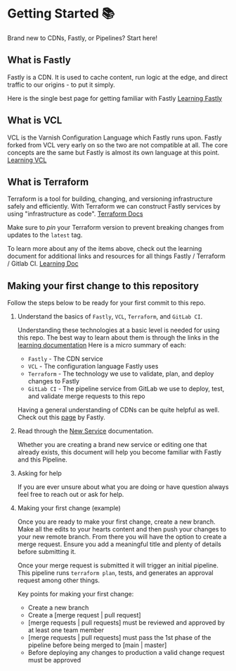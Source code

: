 # Getting Started 📚

Brand new to CDNs, Fastly, or Pipelines? Start here!

## What is Fastly

Fastly is a CDN. It is used to cache content, run logic at the edge, and direct traffic to our origins - to put it simply.

Here is the single best page for getting familiar with Fastly
[Learning Fastly](https://docs.fastly.com/en/guides/getting-started)

## What is VCL

VCL is the Varnish Configuration Language which Fastly runs upon. Fastly forked from VCL very early on so the two are not compatible at all.
The core concepts are the same but Fastly is almost its own language at this point.
[Learning VCL](https://varnish-cache.org/docs/trunk/users-guide/vcl.html)

## What is Terraform

Terraform is a tool for building, changing, and versioning infrastructure safely and efficiently.
With Terraform we can construct Fastly services by using "infrastructure as code".
[Terraform Docs](https://www.terraform.io/intro/index.html)

Make sure to *pin* your Terraform version to prevent breaking changes from updates to the `latest` tag.

To learn more about any of the items above, check out the learning document for additional links and resources for all things Fastly / Terraform / Gitlab CI. [Learning Doc](learning.md)

## Making your first change to this repository

Follow the steps below to be ready for your first commit to this repo.

1. Understand the basics of `Fastly`, `VCL`, `Terraform`, and `GitLab CI`.

    Understanding these technologies at a basic level is needed for using this repo. The best way to learn about them is through the links in the [learning documentation](learning.md) Here is a micro summary of each:

    * `Fastly` - The CDN service
    * `VCL` - The configuration language Fastly uses
    * `Terraform` - The technology we use to validate, plan, and deploy changes to Fastly
    * `GitLab CI` - The pipeline service from GitLab we use to deploy, test, and validate merge requests to this repo

    Having a general understanding of CDNs can be quite helpful as well. Check out this [page](https://docs.fastly.com/en/guides/how-fastlys-cdn-service-works) by Fastly.

2. Read through the [New Service](new-service.md) documentation.

    Whether you are creating a brand new service or editing one that already exists, this document will help you become familiar with Fastly and this Pipeline.

3. Asking for help

    If you are ever unsure about what you are doing or have question always feel free to reach out or ask for help.

4. Making your first change (example)

    Once you are ready to make your first change, create a new branch. Make all the edits to your hearts content and then push your changes to your new remote branch. From there you will have the option to create a merge request. Ensure you add a meaningful title and plenty of details before submitting it.

    Once your merge request is submitted it will trigger an initial pipeline. This pipeline runs `terraform plan`, tests, and generates an approval request among other things.

    Key points for making your first change:

    * Create a new branch
    * Create a [merge request | pull request]
    * [merge requests | pull requests] must be reviewed and approved by at least one team member
    * [merge requests | pull requests] must pass the 1st phase of the pipeline before being merged to [main | master]
    * Before deploying any changes to production a valid change request must be approved
